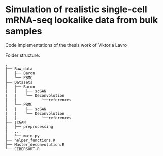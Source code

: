 # Simulation of realistic single-cell mRNA-seq lookalike data from bulk samples
Code implementations of the thesis work of Viktoria Lavro 

Folder structure:
```
.
├── Raw_data
│   ├── Baron
│   └── PBMC
├── Datasets
│   ├── Baron
|   |    ├── scGAN
|   |    └── Deconvolution
|   |           └──references
│   └── PBMC
|   |    ├── scGAN
|   |    └── Deconvolution
|   |           └──references
├── scGAN
│   ├── preprocessing
|   ...
│   └── main.py
├── helper_functions.R
├── Master_deconvolution.R
└── CIBERSORT.R
